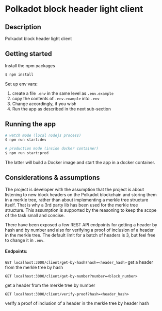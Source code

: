 # Polkadot block header light client

## Description

Polkadot block header light client

## Getting started

Install the npm packages

```bash
$ npm install
```

Set up env vars:

1. create a file `.env` in the same level as `.env.example`
2. copy the contents of `.env.example` into `.env`
3. Change accordingly, if you wish
4. Run the app as described in the next sub-section

## Running the app

```bash
# watch mode (local nodejs process)
$ npm run start:dev

# production mode (inside docker container)
$ npm run start:prod
```

The latter will build a Docker image and start the app in a docker container.

## Considerations & assumptions

The project is developer with the assumption that the project is about listening to new block headers on the Polkadot blockchain and storing them in a merkle tree, rather than about implementing a merkle tree structure itself. That is why a 3rd party lib has been used for the merkle tree structure. This assumption is supported by the reasoning to keep the scope of the task small and concise.

There have been exposed a few REST API endpoints for getting a header by hash and by number and also for verifying a proof of inclusion of a header in the merkle tree.
The default limit for a batch of headers is 3, but feel free to change it in `.env`.

#### Endpoints:

`GET localhost:3000/client/get-by-hash?hash=<header_hash>`
get a header from the merkle tree by hash

`GET localhost:3000/client/get-by-number?number=<block_number>`

get a header from the merkle tree by number

`GET localhost:3000/client/verify-proof?hash=<header_hash>`

verify a proof of inclusion of a header in the merkle tree by header hash
